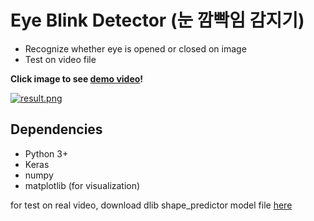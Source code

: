 # Eye Blink Detector (눈 깜빡임 감지기)

- Recognize whether eye is opened or closed on image
- Test on video file

**Click image to see [demo video](https://youtu.be/dJjzTo8_x3c)!**  

[![result.png](https://github.com/kairess/eye_blink_detector/raw/master/videos/result.gif)](https://youtu.be/dJjzTo8_x3c)

## Dependencies
- Python 3+
- Keras
- numpy
- matplotlib (for visualization)
  
for test on real video, download dlib shape_predictor model file [here](https://github.com/davisking/dlib-models/blob/master/shape_predictor_68_face_landmarks.dat.bz2)
